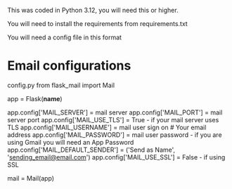 This was coded in Python 3.12, you will need this or higher. 

You will need to install the requirements from requirements.txt

You will need a config file in this format



# Email configurations
config.py
from flask_mail import Mail

app = Flask(__name__)

app.config['MAIL_SERVER'] = mail server
app.config['MAIL_PORT'] = mail server port
app.config['MAIL_USE_TLS'] = True - if your mail server uses TLS
app.config['MAIL_USERNAME'] = mail user sign on  # Your email address
app.config['MAIL_PASSWORD'] = mail user password - if you are using Gmail you will need an App Password 
app.config['MAIL_DEFAULT_SENDER'] = ('Send as Name', 'sending_email@email.com')
app.config['MAIL_USE_SSL'] = False - if using SSL

mail = Mail(app)